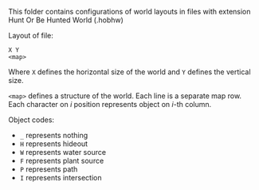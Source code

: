 This folder contains configurations of world layouts in files with extension
Hunt Or Be Hunted World (.hobhw)

Layout of file:

```
X Y
<map>
```

Where `X` defines the horizontal size of the world and `Y` defines the vertical size.

`<map>` defines a structure of the world. Each line is a separate map row. Each character on *i* position
represents object on *i*-th column.

Object codes:
* `_` represents nothing
* `H` represents hideout
* `W` represents water source
* `F` represents plant source
* `P` represents path
* `I` represents intersection